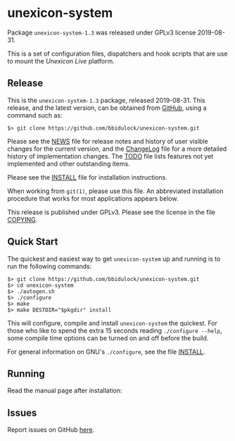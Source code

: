 [unexicon-system -- read me first file.  2019-08-31]: #

unexicon-system
===============

Package `unexicon-system-1.3` was released under GPLv3 license 2019-08-31.

This is a set of configuration files, dispatchers and hook scripts that
are use to mount the _Unexicon Live_ platform.


Release
-------

This is the `unexicon-system-1.3` package, released 2019-08-31.  This
release, and the latest version, can be obtained from [GitHub][1], using
a command such as:

    $> git clone https://github.com/bbidulock/unexicon-system.git

Please see the [NEWS][3] file for release notes and history of user
visible changes for the current version, and the [ChangeLog][4] file for
a more detailed history of implementation changes.  The [TODO][5] file
lists features not yet implemented and other outstanding items.

Please see the [INSTALL][7] file for installation instructions.

When working from `git(1)`, please use this file.  An abbreviated
installation procedure that works for most applications appears below.

This release is published under GPLv3.  Please see the license in the
file [COPYING][9].


Quick Start
-----------

The quickest and easiest way to get `unexicon-system` up and running is to run
the following commands:

    $> git clone https://github.com/bbidulock/unexicon-system.git
    $> cd unexicon-system
    $> ./autogen.sh
    $> ./configure
    $> make
    $> make DESTDIR="$pkgdir" install

This will configure, compile and install `unexicon-system` the quickest.  For
those who like to spend the extra 15 seconds reading `./configure
--help`, some compile time options can be turned on and off before the
build.

For general information on GNU's `./configure`, see the file
[INSTALL][7].


Running
-------

Read the manual page after installation:


Issues
------

Report issues on GitHub [here][2].



[1]: https://github.com/bbidulock/unexicon-system
[2]: https://github.com/bbidulock/unexicon-system/issues
[3]: https://github.com/bbidulock/unexicon-system/blob/1.3/NEWS
[4]: https://github.com/bbidulock/unexicon-system/blob/1.3/ChangeLog
[5]: https://github.com/bbidulock/unexicon-system/blob/1.3/TODO
[6]: https://github.com/bbidulock/unexicon-system/blob/1.3/COMPLIANCE
[7]: https://github.com/bbidulock/unexicon-system/blob/1.3/INSTALL
[8]: https://github.com/bbidulock/unexicon-system/blob/1.3/LICENSE
[9]: https://github.com/bbidulock/unexicon-system/blob/1.3/COPYING

[ vim: set ft=markdown sw=4 tw=72 nocin nosi fo+=tcqlorn spell: ]: #
